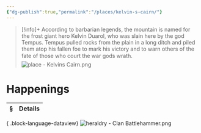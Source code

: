 ```yaml
---
{"dg-publish":true,"permalink":"/places/kelvin-s-cairn/"}
---
```



> [!info]+
According to barbarian legends, the mountain is named for the frost giant hero Kelvin Duarol, who was slain here by the god Tempus. Tempus pulled rocks from the plain in a long ditch and piled them atop his fallen foe to mark his victory and to warn others of the fate of those who court the war gods wrath.
![place - Kelvins Cairn.png](/img/user/_attachments/place/place%20-%20Kelvins%20Cairn.png)

# Happenings
| § | Details |
| - | ------- |

{ .block-language-dataview}
![heraldry - Clan Battlehammer.png](/img/user/_attachments/heraldry/heraldry%20-%20Clan%20Battlehammer.png)